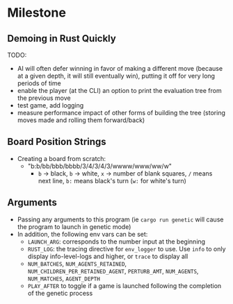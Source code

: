 # Milestone

## Demoing in Rust Quickly

TODO:

- AI will often defer winning in favor of making a different move (because at a
  given depth, it will still eventually win), putting it off for very long
  periods of time
- enable the player (at the CLI) an option to print the evaluation tree from the
  previous move
- test game, add logging
- measure performance impact of other forms of building the tree (storing moves
  made and rolling them forward/back)

## Board Position Strings

- Creating a board from scratch:
  - "b:b/bb/bbb/bbbb/3/4/3/4/3/wwww/www/ww/w"
    - `b` -> black, `b` -> white, `x` -> number of blank squares, `/` means next
      line, `b:` means black's turn (`w:` for white's turn)

## Arguments

- Passing any arguments to this program (ie `cargo run genetic` will cause the
  program to launch in genetic mode)
- In addition, the following env vars can be set:
  - `LAUNCH_ARG`: corresponds to the number input at the beginning
  - `RUST_LOG`: the tracing directive for `env_logger` to use. Use `info` to only display info-level-logs and higher, or `trace` to display all
  - `NUM_BATCHES`, `NUM_AGENTS_RETAINED`, `NUM_CHILDREN_PER_RETAINED_AGENT`, `PERTURB_AMT`, `NUM_AGENTS`, `NUM_MATCHES`, `AGENT_DEPTH`
  - `PLAY_AFTER` to toggle if a game is launched following the completion of the genetic process
